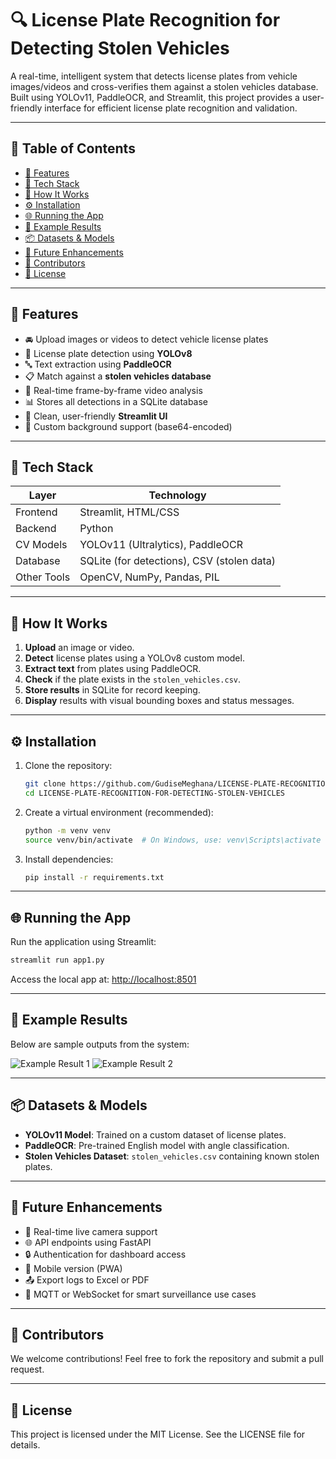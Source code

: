 # 🔍 License Plate Recognition for Detecting Stolen Vehicles

A real-time, intelligent system that detects license plates from vehicle images/videos and cross-verifies them against a stolen vehicles database. Built using YOLOv11, PaddleOCR, and Streamlit, this project provides a user-friendly interface for efficient license plate recognition and validation.

---

## 📑 Table of Contents

- [🔧 Features](#-features)
- [🧠 Tech Stack](#-tech-stack)
- [🚀 How It Works](#-how-it-works)
- [⚙️ Installation](#️-installation)
- [🌐 Running the App](#-running-the-app)
- [🧪 Example Results](#-example-results)
- [📦 Datasets & Models](#-datasets--models)
- [📌 Future Enhancements](#-future-enhancements)
- [🤝 Contributors](#-contributors)
- [📄 License](#-license)

---

## 🔧 Features

- 🚘 Upload images or videos to detect vehicle license plates
- 🧠 License plate detection using **YOLOv8**
- 🔤 Text extraction using **PaddleOCR**
- 📋 Match against a **stolen vehicles database**
- 📸 Real-time frame-by-frame video analysis
- 📊 Stores all detections in a SQLite database
- 🌈 Clean, user-friendly **Streamlit UI**
- 🎨 Custom background support (base64-encoded)

---

## 🧠 Tech Stack

| Layer         | Technology                              |
|---------------|------------------------------------------|
| Frontend      | Streamlit, HTML/CSS                     |
| Backend       | Python                                  |
| CV Models     | YOLOv11 (Ultralytics), PaddleOCR         |
| Database      | SQLite (for detections), CSV (stolen data) |
| Other Tools   | OpenCV, NumPy, Pandas, PIL              |

---

## 🚀 How It Works

1. **Upload** an image or video.
2. **Detect** license plates using a YOLOv8 custom model.
3. **Extract text** from plates using PaddleOCR.
4. **Check** if the plate exists in the `stolen_vehicles.csv`.
5. **Store results** in SQLite for record keeping.
6. **Display** results with visual bounding boxes and status messages.

---

## ⚙️ Installation

1. Clone the repository:
   ```bash
   git clone https://github.com/GudiseMeghana/LICENSE-PLATE-RECOGNITION-FOR-DETECTING-STOLEN-VEHICLES.git
   cd LICENSE-PLATE-RECOGNITION-FOR-DETECTING-STOLEN-VEHICLES
   ```

2. Create a virtual environment (recommended):
   ```bash
   python -m venv venv
   source venv/bin/activate  # On Windows, use: venv\Scripts\activate
   ```

3. Install dependencies:
   ```bash
   pip install -r requirements.txt
   ```

---

## 🌐 Running the App

Run the application using Streamlit:

```bash
streamlit run app1.py
```

Access the local app at: [http://localhost:8501](http://localhost:8501)

---

## 🧪 Example Results

Below are sample outputs from the system:

![Example Result 1](https://github.com/user-attachments/assets/5d998730-23e4-4595-b80b-86ab5203cc0d)
![Example Result 2](https://github.com/user-attachments/assets/47cf5862-283d-41bc-a99b-b85ff1f56678)

---

## 📦 Datasets & Models

- **YOLOv11 Model**: Trained on a custom dataset of license plates.
- **PaddleOCR**: Pre-trained English model with angle classification.
- **Stolen Vehicles Dataset**: `stolen_vehicles.csv` containing known stolen plates.

---

## 📌 Future Enhancements

- 🔁 Real-time live camera support
- 🌐 API endpoints using FastAPI
- 🔒 Authentication for dashboard access
- 📲 Mobile version (PWA)
- 📤 Export logs to Excel or PDF
- 📡 MQTT or WebSocket for smart surveillance use cases

---

## 🤝 Contributors

We welcome contributions! Feel free to fork the repository and submit a pull request.

---

## 📄 License

This project is licensed under the MIT License. See the LICENSE file for details.

